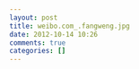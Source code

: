 ```yaml
---
layout: post
title: weibo.com_.fangweng.jpg
date: 2012-10-14 10:26
comments: true
categories: []
---
```



